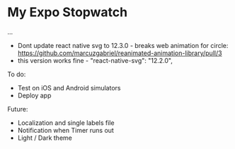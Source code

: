 # My Expo Stopwatch

...

- Dont update react native svg to 12.3.0 - breaks web animation for circle: https://github.com/marcuzgabriel/reanimated-animation-library/pull/3
- this version works fine - "react-native-svg": "12.2.0",

To do:

- Test on iOS and Android simulators
- Deploy app

Future:

- Localization and single labels file
- Notification when Timer runs out
- Light / Dark theme
